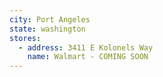 ```yaml
---
city: Port Angeles
state: washington
stores:
  - address: 3411 E Kolonels Way
    name: Walmart - COMING SOON
---
```

